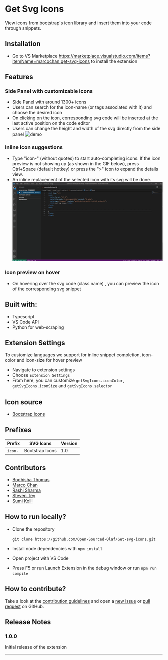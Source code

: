 # Get Svg Icons
View icons from bootstrap's icon library and insert them into your code through snippets.

## Installation

- Go to VS Marketplace https://marketplace.visualstudio.com/items?itemName=marcochan.get-svg-icons to install the extension

## Features

### Side Panel with customizable icons

- Side Panel with around 1300+ icons
- Users can search for the icon-name (or tags associated with it) and choose the desired icon
- On clicking on the icon, corresponding svg code will be inserted at the last active position on the code editor
- Users can change the height and width of the svg directly from the side panel
![demo](https://raw.githubusercontent.com/anjalisoni3655/Get-svg-icons/staging/screenshots/inline_icon_completion.gif)

### Inline Icon suggestions

- Type "icon-" (without quotes) to start auto-completing icons. If the icon preview is not showing up (as shown in the GIF below), press Ctrl+Space (default hotkey) or press the  ">" icon to expand the details view.
- An inline replacement of the selected icon with its svg will be done.
![demo](https://raw.githubusercontent.com/Open-Sourced-Olaf/Get-svg-icons/staging/screenshots/side-panel.gif)

### Icon preview on hover
- On hovering over the svg code (class name) , you can preview the icon of the corresponding svg snippet

## Built with:
- Typescript
- VS Code API
- Python for web-scraping

## Extension Settings

To customize languages we support for inline snippet completion, icon-color and icon-size for hover preview

- Navigate to extension settings
- Choose ```Extension Settings```
- From here, you can customize ```getSvgIcons.iconColor```, ```getSvgIcons.iconSize``` and ```getSvgIcons.selector```

## Icon source
- [Bootstrap Icons](https://github.com/twbs/icons)

## Prefixes

| Prefix         | SVG Icons                           | Version |
|----------------|-------------------------------------|---------|
| `icon-`           | Bootstrap Icons              | 1.0     |

## Contributors

- [Bodhisha Thomas](https://github.com/bodhisha)
- [Marco Chan](https://github.com/m2chan)
- [Rashi Sharma](https://github.com/rashi-s17)
- [Steven Tey](https://github.com/steven-tey)
- [Sumi Kolli](https://github.com/sgkolli535)

## How to run locally?
- Clone the repository

  ```git clone https://github.com/Open-Sourced-Olaf/Get-svg-icons.git```
- Install node dependencies with ```npm install```
- Open project with VS Code
- Press F5 or run Launch Extension in the debug window or run ```npm run compile```

## How to contribute?
Take a look at the [contribution guidelines](https://github.com/Open-Sourced-Olaf/Get-svg-icons.git
) and open a [new issue](https://github.com/Open-Sourced-Olaf/Get-svg-icons/issues) or [pull request](https://github.com/Open-Sourced-Olaf/Get-svg-icons/pulls) on GitHub.

## Release Notes

### 1.0.0

Initial release of the extension

-----------------------------------------------------------------------------------------------------------


